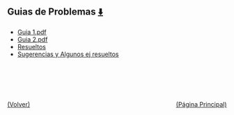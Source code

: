 
<html>
<body>
<h2>Guias de Problemas <a href="https://downgit.github.io/#/home?url=https://github.com/Apuntes-FIUBA/Apuntes-Electronica/tree/main/81 - Matemática/8102 - Algebra II/Guias de Problemas" style="font-size:20px">  ⬇️ </a></h2>
<ul>
    <li><a href="Guia 1.pdf">Guia 1.pdf</a></li>
    <li><a href="Guia 2.pdf">Guia 2.pdf</a></li>
    <li><a href="Resueltos">Resueltos</a></li>
    <li><a href="Sugerencias y Algunos ej resueltos">Sugerencias y Algunos ej resueltos</a></li>
</ul>
</body>
</html>
















<br><br><br><br><br><a href="../" style="float: left">(Volver)</a> <a href="https://apuntes-fiuba.github.io/Apuntes-Electronica" style="float: right">(Página Principal)</a>
